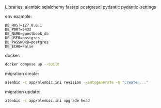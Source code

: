 Libraries:
alembic
sqlalchemy
fastapi
postgresql
pydantic
pydantic-settings

env example:

```env
DB_HOST=127.0.0.1
DB_PORT=5432
DB_NAME=guestbook_db
DB_USER=postgres
DB_PASSWORD=postgres
DB_ECHO=False
```

docker:

```bash
docker compose up --build
```

migration create:

```bash
alembic -c app/alembic.ini revision --autogenerate -m "Create ..."
```

migration update:

```bash
alembic -c app/alembic.ini upgrade head
```
